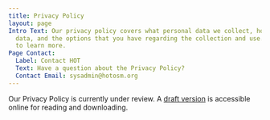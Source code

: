 ```yaml
---
title: Privacy Policy
layout: page
Intro Text: Our privacy policy covers what personal data we collect, how we use personal
  data, and the options that you have regarding the collection and use. Keep reading
  to learn more.
Page Contact:
  Label: Contact HOT
  Text: Have a question about the Privacy Policy?
  Contact Email: sysadmin@hotosm.org
---
```


Our Privacy Policy is currently under review. A [draft version](https://github.com/hotosm/legal) is accessible online for reading and downloading. 
